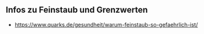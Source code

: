 ## Infos zu Feinstaub und Grenzwerten

- https://www.quarks.de/gesundheit/warum-feinstaub-so-gefaehrlich-ist/

